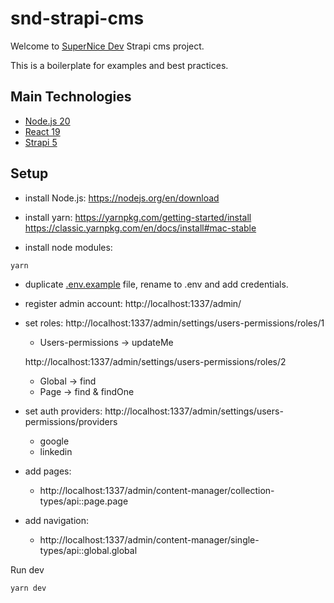 # snd-strapi-cms

Welcome to [SuperNice Dev](https://www.supernice-dev.com/en) Strapi cms project.

This is a boilerplate for examples and best practices.


## Main Technologies

- [Node.js 20](https://nodejs.org/docs/latest-v20.x/api/index.html)
- [React 19](https://react.dev/)
- [Strapi 5](https://docs.strapi.io/cms/intro)


## Setup

- install Node.js:
https://nodejs.org/en/download

- install yarn:
https://yarnpkg.com/getting-started/install
https://classic.yarnpkg.com/en/docs/install#mac-stable

- install node modules:
```sh
yarn
```

- duplicate [.env.example](./.env.example) file, rename to .env and add credentials.

- register admin account:
  http://localhost:1337/admin/

- set roles:
  http://localhost:1337/admin/settings/users-permissions/roles/1
  - Users-permissions -> updateMe

  http://localhost:1337/admin/settings/users-permissions/roles/2
  - Global -> find 
  - Page -> find & findOne

- set auth providers:
  http://localhost:1337/admin/settings/users-permissions/providers
  - google
  - linkedin

- add pages:
  - http://localhost:1337/admin/content-manager/collection-types/api::page.page

- add navigation:
  - http://localhost:1337/admin/content-manager/single-types/api::global.global

Run dev
```sh
yarn dev
```